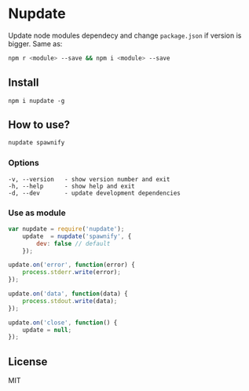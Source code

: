 # Nupdate

Update node modules dependecy and change `package.json` if version is bigger.
Same as:

```sh
npm r <module> --save && npm i <module> --save
```

## Install

```
npm i nupdate -g
```

## How to use?

```sh
nupdate spawnify
```

### Options

```
-v, --version   - show version number and exit
-h, --help      - show help and exit
-d, --dev       - update development dependencies
```

### Use as module

```js
var nupdate = require('nupdate');
    update  = nupdate('spawnify', {
        dev: false // default
    });

update.on('error', function(error) {
    process.stderr.write(error);
});

update.on('data', function(data) {
    process.stdout.write(data);
});

update.on('close', function() {
    update = null;
});
```

## License

MIT
